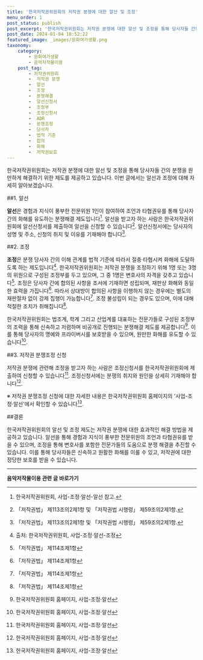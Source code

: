 ```yaml
---
title: '한국저작권위원회의 저작권 분쟁에 대한 알선 및 조정'
menu_order: 1
post_status: publish
post_excerpt: '한국저작권위원회는 저작권 분쟁에 대한 알선 및 조정을 통해 당사자들 간의 분쟁을 원만하게 해결하기 위한 제도를 제공하고 있습니다. 이번 글에서는 알선과 조정에 대해 자세히 알아보겠습니다.'
post_date: 2024-01-04 18:52:22
featured_image: _images/문화여가생활.png
taxonomy:
    category:
        - 문화여가생활
        - 음악저작물이용
    post_tag:
        - 저작권위원회
        -  저작권 분쟁
        -  알선
        -  조정
        -  분쟁해결
        -  알선신청서
        -  조정부
        -  조정신청서
        -  ADR
        -  분쟁조정
        -  당사자
        -  법적 기준
        -  합의
        -  화해
        -  저작권보호
---
```



한국저작권위원회는 저작권 분쟁에 대한 알선 및 조정을 통해 당사자들 간의 분쟁을 원만하게 해결하기 위한 제도를 제공하고 있습니다. 이번 글에서는 알선과 조정에 대해 자세히 알아보겠습니다.

##1. 알선

**알선**은 경험과 지식이 풍부한 전문위원 1인이 참여하여 조언과 타협권유를 통해 당사자간의 화해를 유도하는 분쟁해결 제도입니다[^1]. 알선을 받고자 하는 사람은 한국저작권위원회에 알선신청서를 제출하여 알선을 신청할 수 있습니다[^2]. 알선신청서에는 당사자의 성명 및 주소, 신청의 취지 및 이유를 기재해야 합니다[^2].

##2. 조정

**조정**은 분쟁 당사자 간의 이해 관계를 법적 기준에 따라서 절충·타협시켜 화해에 도달하도록 하는 제도입니다[^3]. 한국저작권위원회는 저작권 분쟁을 조정하기 위해 1명 또는 3명의 위원으로 구성된 조정부를 두고 있으며, 그 중 1명은 변호사의 자격을 갖추고 있습니다[^4]. 조정은 당사자 간에 합의된 사항을 조서에 기재하면 성립되며, 재판상 화해와 동일한 효력을 가집니다[^4]. 따라서 상대방이 합의된 사항을 이행하지 않는 경우에는 별도의 재판절차 없이 강제 집행이 가능합니다[^4]. 조정 불성립이 되는 경우도 있으며, 이에 대해 적절한 조치가 취해집니다[^4].

한국저작권위원회는 법조계, 학계 그리고 산업계를 대표하는 전문가들로 구성된 조정부의 조력을 통해 신속하고 저렴하며 비공개로 진행되는 분쟁해결 제도를 제공합니다[^5]. 이를 통해 당사자의 명예와 프라이버시를 보호받을 수 있으며, 원만한 화해를 유도할 수 있습니다[^5].

##3. 저작권 분쟁조정 신청

저작권 분쟁에 관련해 조정을 받고자 하는 사람은 조정신청서를 한국저작권위원회에 제출하여 신청할 수 있습니다[^5]. 조정신청서에는 분쟁의 취지와 원인을 상세히 기재해야 합니다[^5]. 

※ 저작권 분쟁조정 신청에 대한 자세한 내용은 한국저작권위원회 홈페이지의 '사업-조정·알선'에서 확인할 수 있습니다[^6].

##결론

한국저작권위원회의 알선 및 조정 제도는 저작권 분쟁에 대한 효과적인 해결 방법을 제공하고 있습니다. 알선을 통해 경험과 지식이 풍부한 전문위원의 조언과 타협권유를 받을 수 있으며, 조정을 통해 변호사를 포함한 전문가들의 도움으로 분쟁 해결을 추진할 수 있습니다. 이를 통해 당사자들은 신속하고 원활한 화해를 이룰 수 있고, 저작권에 대한 정당한 보호를 받을 수 있습니다.

[^1]: 한국저작권위원회, 사업-조정·알선-알선 참고.
[^2]: 「저작권법」 제113조의2제1항 및 「저작권법 시행령」 제59조의2제1항.
[^3]: 출처: 한국저작권위원회, 사업-조정·알선-조정
[^4]: 「저작권법」 제114조제1항
[^5]: 한국저작권위원회 홈페이지, 사업-조정·알선
[^6]: 한국저작권위원회 홈페이지, 사업-조정·알선
<!-- wp:separator -->
<hr class="wp-block-separator has-alpha-channel-opacity"/>
<!-- /wp:separator -->

<!-- wp:group {"backgroundColor":"base","layout":{"type":"constrained"}} -->
<div class="wp-block-group has-base-background-color has-background"><!-- wp:paragraph {"align":"center","fontSize":"medium"} -->
<p class="has-text-align-center has-large-font-size"><strong>음악저작물이용 관련 글 바로가기</strong></p>
<!-- /wp:paragraph -->


<!-- wp:latest-posts
{"categories":[{"id":15931,"count":19,"description":"","link":"https://uknowlaw.com/category/%ec%9d%8c%ec%95%85%ec%a0%80%ec%9e%91%eb%ac%bc%ec%9d%b4%ec%9a%a9/","name":"음악저작물이용","slug":"음악저작물이용","taxonomy":"category","parent":0,"meta":[],"_links":{"self":[{"href":"https://uknowlaw.com/wp-json/wp/v2/categories/15931"}],"collection":[{"href":"https://uknowlaw.com/wp-json/wp/v2/categories"}],"about":[{"href":"https://uknowlaw.com/wp-json/wp/v2/taxonomies/category"}],"wp:post_type":[{"href":"https://uknowlaw.com/wp-json/wp/v2/posts?categories=15931"}],"curies":[{"name":"wp","href":"https://api.w.org/{rel}","templated":true}]}}],"postsToShow":100,"excerptLength":28,"postLayout":"grid","columns":2,"featuredImageAlign":"left","featuredImageSizeSlug":"large","fontSize":"small"} /--></div>
<!-- /wp:group -->